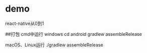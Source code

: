 # demo
react-native从0到1

##打包
cmd中运行
windows
cd android
gradlew assembleRelease

macOS、Linux运行
./gradlew assembleRelease

